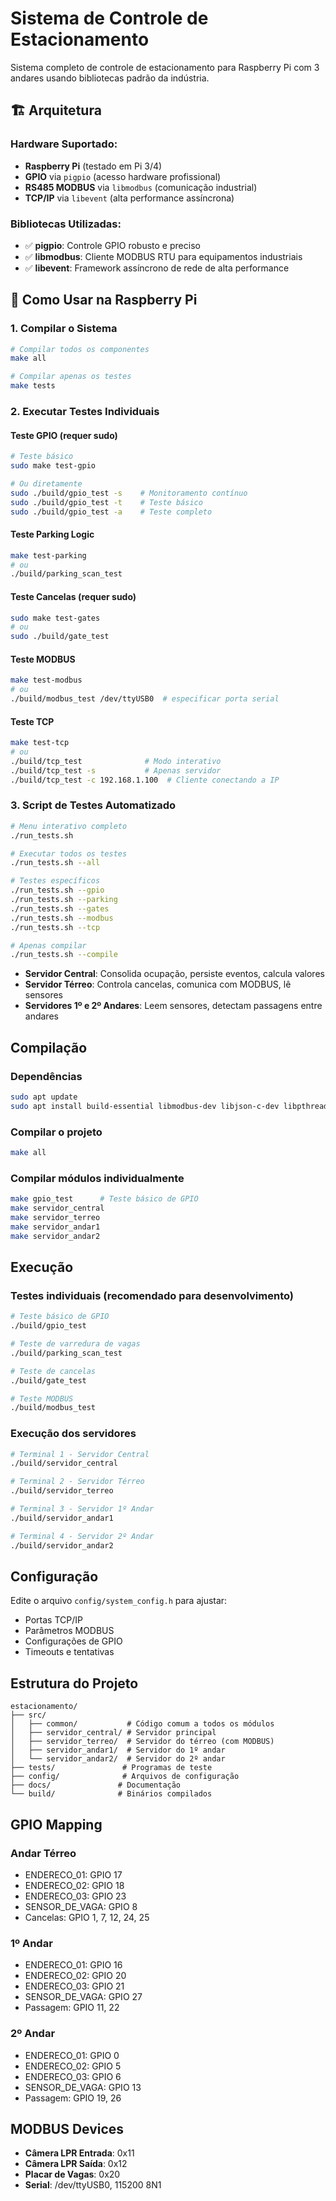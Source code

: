 # Sistema de Controle de Estacionamento

Sistema completo de controle de estacionamento para Raspberry Pi com 3 andares usando bibliotecas padrão da indústria.

## 🏗️ Arquitetura

### **Hardware Suportado:**
- **Raspberry Pi** (testado em Pi 3/4)
- **GPIO** via `pigpio` (acesso hardware profissional)
- **RS485 MODBUS** via `libmodbus` (comunicação industrial)
- **TCP/IP** via `libevent` (alta performance assíncrona)

### **Bibliotecas Utilizadas:**
- ✅ **pigpio**: Controle GPIO robusto e preciso
- ✅ **libmodbus**: Cliente MODBUS RTU para equipamentos industriais  
- ✅ **libevent**: Framework assíncrono de rede de alta performance

## 🚀 Como Usar na Raspberry Pi

### **1. Compilar o Sistema**
```bash
# Compilar todos os componentes
make all

# Compilar apenas os testes
make tests
```

### **2. Executar Testes Individuais**

#### **Teste GPIO (requer sudo)**
```bash
# Teste básico
sudo make test-gpio

# Ou diretamente
sudo ./build/gpio_test -s    # Monitoramento contínuo
sudo ./build/gpio_test -t    # Teste básico
sudo ./build/gpio_test -a    # Teste completo
```

#### **Teste Parking Logic**
```bash
make test-parking
# ou
./build/parking_scan_test
```

#### **Teste Cancelas (requer sudo)**
```bash
sudo make test-gates
# ou  
sudo ./build/gate_test
```

#### **Teste MODBUS**
```bash
make test-modbus
# ou
./build/modbus_test /dev/ttyUSB0  # especificar porta serial
```

#### **Teste TCP**
```bash
make test-tcp
# ou
./build/tcp_test              # Modo interativo
./build/tcp_test -s           # Apenas servidor
./build/tcp_test -c 192.168.1.100  # Cliente conectando a IP
```

### **3. Script de Testes Automatizado**
```bash
# Menu interativo completo
./run_tests.sh

# Executar todos os testes
./run_tests.sh --all

# Testes específicos
./run_tests.sh --gpio
./run_tests.sh --parking
./run_tests.sh --gates
./run_tests.sh --modbus
./run_tests.sh --tcp

# Apenas compilar
./run_tests.sh --compile
```
- **Servidor Central**: Consolida ocupação, persiste eventos, calcula valores
- **Servidor Térreo**: Controla cancelas, comunica com MODBUS, lê sensores
- **Servidores 1º e 2º Andares**: Leem sensores, detectam passagens entre andares

## Compilação

### Dependências
```bash
sudo apt update
sudo apt install build-essential libmodbus-dev libjson-c-dev libpthread-stubs0-dev
```

### Compilar o projeto
```bash
make all
```

### Compilar módulos individualmente
```bash
make gpio_test      # Teste básico de GPIO
make servidor_central
make servidor_terreo
make servidor_andar1
make servidor_andar2
```

## Execução

### Testes individuais (recomendado para desenvolvimento)
```bash
# Teste básico de GPIO
./build/gpio_test

# Teste de varredura de vagas
./build/parking_scan_test

# Teste de cancelas
./build/gate_test

# Teste MODBUS
./build/modbus_test
```

### Execução dos servidores
```bash
# Terminal 1 - Servidor Central
./build/servidor_central

# Terminal 2 - Servidor Térreo
./build/servidor_terreo

# Terminal 3 - Servidor 1º Andar
./build/servidor_andar1

# Terminal 4 - Servidor 2º Andar
./build/servidor_andar2
```

## Configuração

Edite o arquivo `config/system_config.h` para ajustar:
- Portas TCP/IP
- Parâmetros MODBUS
- Configurações de GPIO
- Timeouts e tentativas

## Estrutura do Projeto

```
estacionamento/
├── src/
│   ├── common/           # Código comum a todos os módulos
│   ├── servidor_central/ # Servidor principal
│   ├── servidor_terreo/  # Servidor do térreo (com MODBUS)
│   ├── servidor_andar1/  # Servidor do 1º andar
│   └── servidor_andar2/  # Servidor do 2º andar
├── tests/               # Programas de teste
├── config/              # Arquivos de configuração
├── docs/               # Documentação
└── build/              # Binários compilados
```

## GPIO Mapping

### Andar Térreo
- ENDERECO_01: GPIO 17
- ENDERECO_02: GPIO 18
- ENDERECO_03: GPIO 23
- SENSOR_DE_VAGA: GPIO 8
- Cancelas: GPIO 1, 7, 12, 24, 25

### 1º Andar
- ENDERECO_01: GPIO 16
- ENDERECO_02: GPIO 20
- ENDERECO_03: GPIO 21
- SENSOR_DE_VAGA: GPIO 27
- Passagem: GPIO 11, 22

### 2º Andar
- ENDERECO_01: GPIO 0
- ENDERECO_02: GPIO 5
- ENDERECO_03: GPIO 6
- SENSOR_DE_VAGA: GPIO 13
- Passagem: GPIO 19, 26

## MODBUS Devices

- **Câmera LPR Entrada**: 0x11
- **Câmera LPR Saída**: 0x12
- **Placar de Vagas**: 0x20
- **Serial**: /dev/ttyUSB0, 115200 8N1